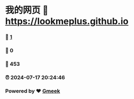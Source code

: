 # 我的网页 :link: https://lookmeplus.github.io 
### :page_facing_up: [1](https://lookmeplus.github.io/tag.html) 
### :speech_balloon: 0 
### :hibiscus: 453 
### :alarm_clock: 2024-07-17 20:24:46 
### Powered by :heart: [Gmeek](https://github.com/Meekdai/Gmeek)
